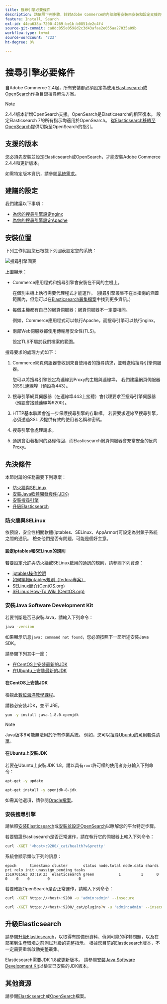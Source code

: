 ```yaml
---
title: 搜尋引擎必要條件
description: 請依照下列步驟，針對Adobe Commerce的內部部署安裝來安裝和設定支援的搜尋引擎軟體。
feature: Install, Search
exl-id: 44ea638a-7200-4269-be1b-b0851de2c4f4
source-git-commit: ca8dc855e0598d2c3d43afae2e055aa27035a09b
workflow-type: tm+mt
source-wordcount: '723'
ht-degree: 0%

---
```


# 搜尋引擎必要條件

自Adobe Commerce 2.4起，所有安裝都必須設定為使用[Elasticsearch](https://www.elastic.co)或[OpenSearch](https://opensearch.org/)作為目錄搜尋解決方案。

>[!NOTE]
>
>2.4.4版本新增OpenSearch支援。OpenSearch是Elasticsearch的相容復本。 設定Elasticsearch 7的所有指示均適用於OpenSearch。 [從Elasticsearch移轉至OpenSearch](../../../upgrade/prepare/opensearch-migration.md)提供切換至OpenSearch的指引。

## 支援的版本

您必須先安裝並設定Elasticsearch或OpenSearch，才能安裝Adobe Commerce 2.4.4和更新版本。

如需特定版本資訊，請參閱[系統需求](../../system-requirements.md)。

## 建議的設定

我們建議以下事項：

* [為您的搜尋引擎設定nginx](configure-nginx.md)
* [為您的搜尋引擎設定Apache](configure-apache.md)

## 安裝位置

下列工作假設您已根據下列圖表設定您的系統：

![搜尋引擎圖表](../../../assets/installation/search-engine-config.svg)

上圖顯示：

* Commerce應用程式和搜尋引擎會安裝在不同的主機上。

  在個別主機上執行需要代理程式才能運作。 (搜尋引擎叢集不在本指南的涵蓋範圍內，但您可以在[Elasticsearch叢集檔案](https://www.elastic.co/guide/en/elasticsearch/guide/current/distributed-cluster.html)中找到更多資訊。)

* 每個主機都有自己的網頁伺服器；網頁伺服器不一定要相同。

  例如，Commerce應用程式可以執行Apache，而搜尋引擎可以執行nginx。

* 兩部Web伺服器都使用傳輸層安全性(TLS)。

  設定TLS不屬於我們檔案的範圍。

搜尋要求的處理方式如下：

1. Commerce網頁伺服器會收到來自使用者的搜尋請求，並轉送給搜尋引擎伺服器。

   您可以將搜尋引擎設定為連線到Proxy的主機與連線埠。 我們建議網頁伺服器的SSL連線埠（預設為443）。

1. 搜尋引擎網頁伺服器（在連線埠443上接聽）會代理要求至搜尋引擎伺服器（預設會接聽連線埠9200）。

1. HTTP基本驗證會進一步保護搜尋引擎的存取權。 若要要求連線至搜尋引擎，必須透過SSL *及*&#x200B;提供有效的使用者名稱和密碼。

1. 搜尋引擎會處理請求。

1. 通訊會沿著相同的路徑傳回，而Elasticsearch網頁伺服器會充當安全的反向Proxy。

## 先決條件

本節討論的任務需要下列專案：

* [防火牆與SELinux](#firewall-and-selinux)
* [安裝Java軟體開發套件(JDK)](#install-the-java-software-development-kit)
* [安裝搜尋引擎](#install-the-search-engine)
* [升級Elasticsearch](#upgrading-elasticsearch)

### 防火牆與SELinux

依預設，安全性相關軟體(iptables、SELinux、AppArmor)可設定為封鎖子系統之間的通訊。 檢查他們是否有問題，可能是個好主意。

#### 設定iptables和SELinux的規則

若要設定允許與防火牆或SELinux啟用的通訊的規則，請參閱下列資源：

* [iptables操作說明](https://help.ubuntu.com/community/IptablesHowTo)
* [如何編輯iptables規則（fedora專案）](https://fedoraproject.org/wiki/How_to_edit_iptables_rules)
* [SELinux簡介(CentOS.org)](https://www.centos.org)
* [SELinux How-To Wiki (CentOS.org)](https://wiki.centos.org/HowTos/SELinux)

### 安裝Java Software Development Kit

若要判斷是否已安裝Java，請輸入下列命令：

```bash
java -version
```

如果顯示訊息`java: command not found`，您必須按照下一節所述安裝Java SDK。

請參閱下列其中一節：

* [在CentOS上安裝最新的JDK](#install-the-jdk-on-centos)
* [在Ubuntu上安裝最新的JDK](#install-the-jdk-on-ubuntu)

#### 在CentOS上安裝JDK

檢視此[數位海洋教學課程](https://www.digitalocean.com/community/tutorials/how-to-install-java-on-centos-and-fedora#install-oracle-java-8)。

請務必安裝JDK，並&#x200B;*不* JRE。

```bash
yum -y install java-1.8.0-openjdk
```

>[!NOTE]
>
>Java版本8可能無法用於所有作業系統。 例如，您可以[搜尋Ubuntu的可用套件清單](https://packages.ubuntu.com/)。

#### 在Ubuntu上安裝JDK

若要在Ubuntu上安裝JDK 1.8，請以具有`root`許可權的使用者身分輸入下列命令：

```bash
apt-get -y update
```

```bash
apt-get install -y openjdk-8-jdk
```

如需其他選項，請參閱[Oracle檔案](https://docs.oracle.com/javase/8/docs/technotes/guides/install/install_overview.html)。

### 安裝搜尋引擎

請依照[安裝Elasticsearch](https://www.elastic.co/guide/en/elasticsearch/reference/current/install-elasticsearch.html)或[安裝並設定OpenSearch](https://opensearch.org/docs/latest/opensearch/install/index/)以瞭解您的平台特定步驟。

若要驗證Elasticsearch是否正常運作，請在執行它的伺服器上輸入下列命令：

```bash
curl -XGET '<host>:9200/_cat/health?v&pretty'
```

系統會顯示類似下列的訊息：

```
epoch      timestamp cluster       status node.total node.data shards pri relo init unassign pending_tasks
1519701563 03:19:23  elasticsearch green           1         1      0   0    0    0        0             0
```

若要確認OpenSearch是否正常運作，請輸入下列命令：

```bash
curl -XGET https://<host>:9200 -u 'admin:admin' --insecure
```

```bash
curl -XGET https://<host>:9200/_cat/plugins?v -u 'admin:admin' --insecure
```

## 升級Elasticsearch

請參閱[升級Elasticsearch](https://www.elastic.co/guide/en/elasticsearch/reference/current/setup-upgrade.html)，以取得有關備份資料、偵測可能的移轉問題，以及在部署到生產環境之前測試升級的完整指示。 根據您目前的Elasticsearch版本，不一定需要重新啟動完整叢集。

Elasticsearch需要JDK 1.8或更新版本。 請參閱[安裝Java Software Development Kit](#install-the-java-software-development-kit)以檢查已安裝的JDK版本。

## 其他資源

請參閱[Elasticsearch](https://www.elastic.co/guide/en/elasticsearch/reference/current/index.html)或[OpenSearch](https://opensearch.org/docs/latest/)檔案。
